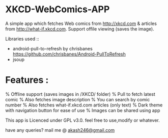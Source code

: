 # XKCD-WebComics-APP
A simple app which fetches Web comics from http://xkcd.com &amp; articles from http://what-if.xkcd.com. Support offile viewing
(saves the image). 

Libraries used ::
* android-pull-to-refresh by chrisbanes https://github.com/chrisbanes/Android-PullToRefresh
* jsoup

# Features :
% Offline support (saves images in /XKCD/ folder)
% Pull to fetch latest comic
% Also fetches image description
% You can search by comic number
% Also fetches what-if.xkcd.com articles (only text)
% Dark theme with navigation button for ease of use
% Images can be shared using app


This app is Licenced under GPL v3.0.
feel free to use,modify or whatever.

have any queries? mail me @ akash246@gmail.com 
